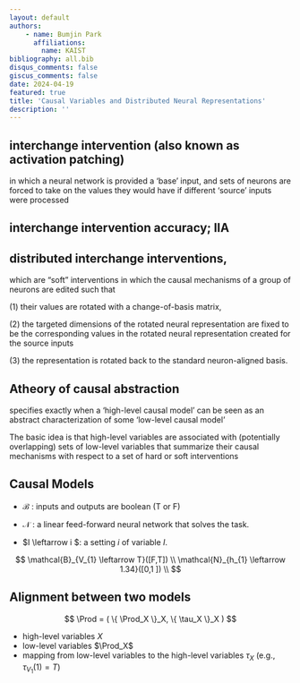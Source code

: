 ```yaml
---
layout: default
authors: 
    - name: Bumjin Park
      affiliations:
        name: KAIST
bibliography: all.bib
disqus_comments: false
giscus_comments: false
date: 2024-04-19
featured: true
title: 'Causal Variables and Distributed Neural Representations'
description: ''
---
```


## interchange intervention (also known as activation patching)

in which a neural network is provided a ‘base’ input, and sets of neurons are forced to take on the values they would have if different ‘source’ inputs were processed


## interchange intervention accuracy; IIA


## distributed interchange interventions, 
which are “soft” interventions in which the causal mechanisms of a group of neurons are edited such that 

(1) their values are rotated with a change-of-basis matrix, 

(2) the targeted dimensions of the rotated neural representation are fixed to be the corresponding values in the rotated neural representation created for the source inputs

(3) the representation is rotated back to the standard neuron-aligned basis.


## Atheory of causal abstraction 

specifies exactly when a ‘high-level causal model’ can be seen as an abstract characterization of some ‘low-level causal model’

The basic idea is that high-level variables are associated with (potentially overlapping) sets of low-level variables that summarize their causal mechanisms with respect to a set of hard or soft interventions


## Causal Models 

* $\mathcal{B}$ : inputs and outputs are boolean (T or F)
* $\mathcal{N}$ : a linear feed-forward neural network that solves the task. 

* $I \leftarrow i $: a setting $i$ of variable $I$. 

$$
\mathcal{B}_{V_{1} \leftarrow T}([F,T]) \\
\mathcal{N}_{h_{1} \leftarrow 1.34}([0,1 ]) \\
$$

## Alignment between two models 

$$ 
\Prod = ( \{ \Prod_X \}_X, \{ \tau_X \}_X )
$$

* high-level variables $X$ 
* low-level variables $\Prod_X$ 
* mapping from low-level variables to the high-level variables $\tau_X$  (e.g., $\tau_{V_1}(1) = T$)